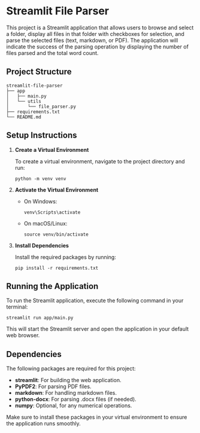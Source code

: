 # Streamlit File Parser

This project is a Streamlit application that allows users to browse and select a folder, display all files in that folder with checkboxes for selection, and parse the selected files (text, markdown, or PDF). The application will indicate the success of the parsing operation by displaying the number of files parsed and the total word count.

## Project Structure

```
streamlit-file-parser
├── app
│   ├── main.py
│   └── utils
│       └── file_parser.py
├── requirements.txt
└── README.md
```

## Setup Instructions

1. **Create a Virtual Environment**

   To create a virtual environment, navigate to the project directory and run:

   ```
   python -m venv venv
   ```

2. **Activate the Virtual Environment**

   - On Windows:

     ```
     venv\Scripts\activate
     ```

   - On macOS/Linux:

     ```
     source venv/bin/activate
     ```

3. **Install Dependencies**

   Install the required packages by running:

   ```
   pip install -r requirements.txt
   ```

## Running the Application

To run the Streamlit application, execute the following command in your terminal:

```
streamlit run app/main.py
```

This will start the Streamlit server and open the application in your default web browser.

## Dependencies

The following packages are required for this project:

- **streamlit**: For building the web application.
- **PyPDF2**: For parsing PDF files.
- **markdown**: For handling markdown files.
- **python-docx**: For parsing .docx files (if needed).
- **numpy**: Optional, for any numerical operations.

Make sure to install these packages in your virtual environment to ensure the application runs smoothly.